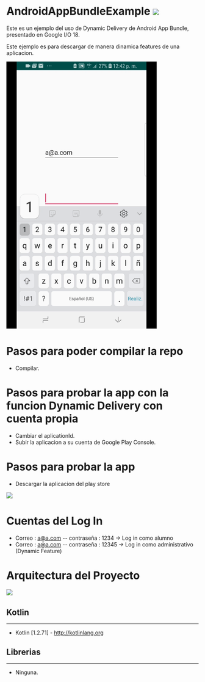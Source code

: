 # AndroidAppBundleExample <a href="https://play.google.com/store/apps/details?id=com.carlosu.androidappbundleexample.ondemand"><img src="https://png2.kisspng.com/sh/8d69c6e7892e9eb0b93d553b5b455df0/L0KzQYm3VMA3N5VAj5H0aYP2gLBuTfdwd5hxfZ95bHH8PbL1hQJwcZUyeeJ5LYP3f8PsTfdwd5hxfZ95bHH8PYbog8diOmNnTasAYke8PomAVMU2QWE6Sac7M0C2Qoe4WcM3Pl91htk=/kisspng-google-play-android-app-store-google-play-5ac7a22b595b79.874559051523032619366.png" height="40" /></a>

Este es un ejemplo del uso de Dynamic Delivery de Android App Bundle, presentado en Google I/O 18.

Este ejemplo es para descargar de manera dinamica features de una aplicacion.

<img src="/images/app.gif" height="700" />

# Pasos para poder compilar la repo
* Compilar.

# Pasos para probar la app con la funcion Dynamic Delivery con cuenta propia
* Cambiar el aplicationId.
* Subir la aplicacion a su cuenta de Google Play Console.

# Pasos para probar la app
* Descargar la aplicacion del play store 

<a href="https://play.google.com/store/apps/details?id=com.carlosu.androidappbundleexample.ondemand"><img src="https://png2.kisspng.com/sh/8d69c6e7892e9eb0b93d553b5b455df0/L0KzQYm3VMA3N5VAj5H0aYP2gLBuTfdwd5hxfZ95bHH8PbL1hQJwcZUyeeJ5LYP3f8PsTfdwd5hxfZ95bHH8PYbog8diOmNnTasAYke8PomAVMU2QWE6Sac7M0C2Qoe4WcM3Pl91htk=/kisspng-google-play-android-app-store-google-play-5ac7a22b595b79.874559051523032619366.png" height="100" /></a>

# Cuentas del Log In
* Correo : a@a.com -- contraseña : 1234 -> Log in como alumno
* Correo : a@a.com -- contraseña : 12345 -> Log in como administrativo (Dynamic Feature)

# Arquitectura del Proyecto
 ![](https://i.imgur.com/CF7YKcw.jpg)

## Kotlin
---
 * Kotlin [1.2.71] - http://kotlinlang.org
 
 ## Librerias
---
 * Ninguna.
 
